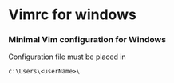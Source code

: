 # Vimrc for windows

### Minimal Vim configuration for Windows

Configuration file must be placed in 
```
c:\Users\<userName>\
```
